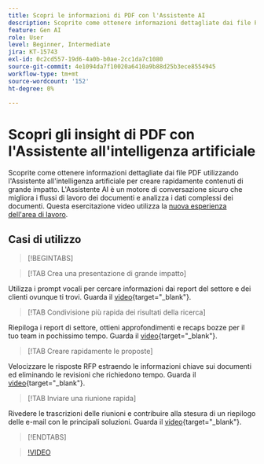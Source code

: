```yaml
---
title: Scopri le informazioni di PDF con l'Assistente AI
description: Scoprite come ottenere informazioni dettagliate dai file PDF utilizzando l'Assistente AI
feature: Gen AI
role: User
level: Beginner, Intermediate
jira: KT-15743
exl-id: 0c2cd557-19d6-4a0b-b0ae-2cc1da7c1080
source-git-commit: 4e1094da7f10020a6410a9b88d25b3ece8554945
workflow-type: tm+mt
source-wordcount: '152'
ht-degree: 0%

---
```


# Scopri gli insight di PDF con l&#39;Assistente all&#39;intelligenza artificiale

Scoprite come ottenere informazioni dettagliate dai file PDF utilizzando l&#39;Assistente all&#39;intelligenza artificiale per creare rapidamente contenuti di grande impatto. L&#39;Assistente AI è un motore di conversazione sicuro che migliora i flussi di lavoro dei documenti e analizza i dati complessi dei documenti. Questa esercitazione video utilizza la [nuova esperienza dell&#39;area di lavoro](new-workspace.md).

## Casi di utilizzo

>[!BEGINTABS]

>[!TAB Crea una presentazione di grande impatto]

Utilizza i prompt vocali per cercare informazioni dai report del settore e dei clienti ovunque ti trovi. Guarda il [video](https://video.tv.adobe.com/v/3428811?quality=12&learn=on&hidetitle=true){target="_blank"}.

>[!TAB Condivisione più rapida dei risultati della ricerca]

Riepiloga i report di settore, ottieni approfondimenti e recaps bozze per il tuo team in pochissimo tempo. Guarda il [video](https://video.tv.adobe.com/v/3427286?quality=12&learn=on&hidetitle=true){target="_blank"}.

>[!TAB Creare rapidamente le proposte]

Velocizzare le risposte RFP estraendo le informazioni chiave sui documenti ed eliminando le revisioni che richiedono tempo. Guarda il [video](https://video.tv.adobe.com/v/3428639?quality=12&learn=on&hidetitle=true){target="_blank"}.

>[!TAB Inviare una riunione rapida]

Rivedere le trascrizioni delle riunioni e contribuire alla stesura di un riepilogo delle e-mail con le principali soluzioni. Guarda il [video](https://video.tv.adobe.com/v/3427292?quality=12&learn=on&hidetitle=true){target="_blank"}.

>[!ENDTABS]

>[!VIDEO](https://video.tv.adobe.com/v/3430512?quality=12&learn=on&hidetitle=true)

